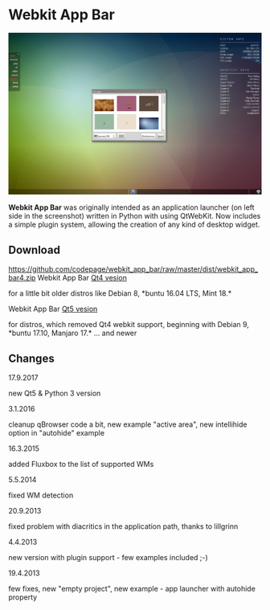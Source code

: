 # Webkit App Bar


![info.png](preview.png)

**Webkit App Bar** was originally intended as an application launcher (on left side in the screenshot) written in Python with using QtWebKit.
Now includes a simple plugin system, allowing the creation of any kind of desktop widget.

## Download
https://github.com/codepage/webkit_app_bar/raw/master/dist/webkit_app_bar4.zip
Webkit App Bar [Qt4 vesion](https://github.com/codepage/webkit_app_bar/raw/master/dist/webkit_app_bar4.zip)

for a little bit older distros like Debian 8, \*buntu 16.04 LTS, Mint 18.\*

Webkit App Bar [Qt5 vesion](https://github.com/codepage/webkit_app_bar/raw/master/dist/webkit_app_bar5.zip)

for distros, which removed Qt4 webkit support, beginning with Debian 9, \*buntu 17.10, Manjaro 17.\* ... and newer

## Changes

17.9.2017

new Qt5 & Python 3 version

3.1.2016

cleanup qBrowser code a bit, new example "active area", new intellihide option in "autohide" example

16.3.2015

added Fluxbox to the list of supported WMs

5.5.2014

fixed WM detection

20.9.2013

fixed problem with diacritics in the application path, thanks to lillgrinn

4.4.2013

new version with plugin support - few examples included ;-)

19.4.2013

few fixes, new "empty project", new example - app launcher with autohide property
